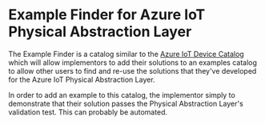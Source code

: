 # Example Finder for Azure IoT Physical Abstraction Layer

The Example Finder is a catalog similar to the [Azure IoT Device Catalog](https://catalog.azureiotsuite.com/) which will allow implementors to add their solutions to an examples catalog to allow other users to find and re-use the solutions that they've developed for the Azure IoT Physical Abstraction Layer.

In order to add an example to this catalog, the implementor simply to demonstrate that their solution passes the Physical Abstraction Layer's validation test. This can probably be automated.
